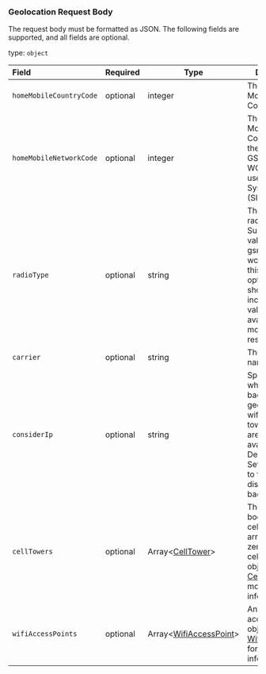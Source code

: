 <!--- This is a generated file, do not edit! -->
<!--- [START maps_http_schema_GeolocationV1GeolocatePostRequestBody] -->
<h3 class="schema-object" id="GeolocationV1GeolocatePostRequestBody">Geolocation Request Body</h3>

The request body must be formatted as JSON. The following fields are supported, and all fields are optional.

type: `object`

| Field                   | Required | Type                                                         | Description                                                                                                                                                                    |
| :---------------------- | -------- | ------------------------------------------------------------ | ------------------------------------------------------------------------------------------------------------------------------------------------------------------------------ |
| `homeMobileCountryCode` | optional | integer                                                      | The cell tower's Mobile Country Code (MCC).                                                                                                                                    |
| `homeMobileNetworkCode` | optional | integer                                                      | The cell tower's Mobile Network Code. This is the MNC for GSM and WCDMA; CDMA uses the System ID (SID).                                                                        |
| `radioType`             | optional | string                                                       | The mobile radio type. Supported values are lte, gsm, cdma, and wcdma. While this field is optional, it should be included if a value is available, for more accurate results. |
| `carrier`               | optional | string                                                       | The carrier name.                                                                                                                                                              |
| `considerIp`            | optional | string                                                       | Specifies whether to fall back to IP geolocation if wifi and cell tower signals are not available. Defaults to true. Set considerIp to false to disable fall back.             |
| `cellTowers`            | optional | Array<[CellTower](#CellTower "CellTower")>                   | The request body's cellTowers array contains zero or more cell tower objects. See [CellTower](#CellTower "CellTower") for more information.                                    |
| `wifiAccessPoints`      | optional | Array<[WifiAccessPoint](#WifiAccessPoint "WifiAccessPoint")> | An array of WiFi access point objects. See [WifiAccessPoint](#WifiAccessPoint "WifiAccessPoint") for more information.                                                         |

<!--- [END maps_http_schema_GeolocationV1GeolocatePostRequestBody] -->
